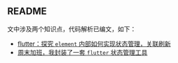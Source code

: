 ## README
文中涉及两个知识点，代码解析已编文，如下：
+ [flutter：探究 `element` 内部如何实现状态管理，关联刷新](https://juejin.cn/post/7017697466115948551)
+ [周末加班，我封装了一套 `flutter` 状态管理工具](https://juejin.cn/post/7012537281726644254)

